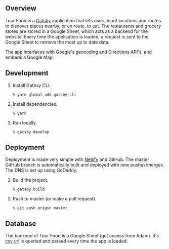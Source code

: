 ## Overview

Tour Food is a [Gatsby](https://www.gatsbyjs.org/) application that lets users input locations and routes to discover places nearby, or en route, to eat. The restaurants and grocery stores are stored in a Google Sheet, which acts as a backend for the website. Every time the application is loaded, a request is sent to the Google Sheet to retrieve the most up to date data.

The app interfaces with Google's geocoding and Directions API's, and embeds a Google Map.

## Development

1.  Install Gatbsy CLI.

        % yarn global add gatsby-cli

2.  Install dependencies.

        % yarn

3.  Run locally.

        % gatsby develop

## Deployment

Deployment is made very simple with [Netlify](https://www.netlify.com/) and GitHub. The master GitHub branch is automatically built and deployed with new pushes/merges. The DNS is set up using GoDaddy.

1.  Build the project.

        % gatsby build

2.  Push to master (or make a pull request).

        % git push origin master

## Database

The backend of Tour Food is a Google Sheet (get access from Adam). It's [csv url](https://docs.google.com/spreadsheets/d/e/2PACX-1vSba72Al-RA3rUkBruesaJpLe8A5pIm-EJ8ZvY5SeSIzJWi8sebSnNqBTckypxCCyEhk2UaWvD_6Kfe/pub?output=csv) is queried and parsed every time the app is loaded.
